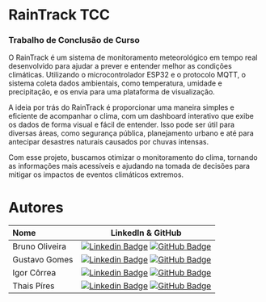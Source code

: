 # RainTrack TCC

### Trabalho de Conclusão de Curso

O RainTrack é um sistema de monitoramento meteorológico em tempo real desenvolvido para ajudar a prever e entender melhor as condições climáticas. Utilizando o microcontrolador ESP32 e o protocolo MQTT, o sistema coleta dados ambientais, como temperatura, umidade e precipitação, e os envia para uma plataforma de visualização.

A ideia por trás do RainTrack é proporcionar uma maneira simples e eficiente de acompanhar o clima, com um dashboard interativo que exibe os dados de forma visual e fácil de entender. Isso pode ser útil para diversas áreas, como segurança pública, planejamento urbano e até para antecipar desastres naturais causados por chuvas intensas.

Com esse projeto, buscamos otimizar o monitoramento do clima, tornando as informações mais acessíveis e ajudando na tomada de decisões para mitigar os impactos de eventos climáticos extremos.

# Autores
| Nome | LinkedIn & GitHub |
:----- | :---------------: |
| Bruno Oliveira | [![Linkedin Badge](https://img.shields.io/badge/Linkedin-blue?style=flat-square&logo=Linkedin&logoColor=white)](https://www.linkedin.com/in/bruno-oliveira-063911265/) [![GitHub Badge](https://img.shields.io/badge/GitHub-111217?style=flat-square&logo=github&logoColor=white)](https://github.com/BrunoSantosOliveira) |
| Gustavo Gomes  | [![Linkedin Badge](https://img.shields.io/badge/Linkedin-blue?style=flat-square&logo=Linkedin&logoColor=white)](LINKEDINGUSTAVO) [![GitHub Badge](https://img.shields.io/badge/GitHub-111217?style=flat-square&logo=github&logoColor=white)](GITHUBGUSTAVO) |
| Igor Côrrea    | [![Linkedin Badge](https://img.shields.io/badge/Linkedin-blue?style=flat-square&logo=Linkedin&logoColor=white)](LINKEDINIGOR) [![GitHub Badge](https://img.shields.io/badge/GitHub-111217?style=flat-square&logo=github&logoColor=white)](GITHUBIGOR) |
| Thais Píres    | [![Linkedin Badge](https://img.shields.io/badge/Linkedin-blue?style=flat-square&logo=Linkedin&logoColor=white)](LINKEDINTHAIS) [![GitHub Badge](https://img.shields.io/badge/GitHub-111217?style=flat-square&logo=github&logoColor=white)](GITHUBTHAIS) |

